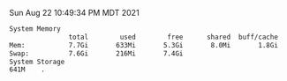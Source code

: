 Sun Aug 22 10:49:34 PM MDT 2021
```bash
System Memory
               total        used        free      shared  buff/cache   available
Mem:           7.7Gi       633Mi       5.3Gi       8.0Mi       1.8Gi       6.7Gi
Swap:          7.6Gi       216Mi       7.4Gi
System Storage
641M	.
```
